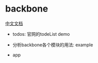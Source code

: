 # backbone

[中文文档](http://www.css88.com/doc/backbone/)

+ todos: 官网的todeList demo

+ 分析backbone各个模块的用法: example

+ app
